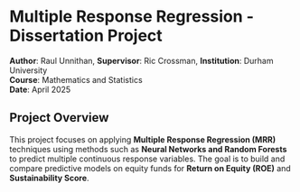 # Multiple Response Regression - Dissertation Project  
**Author**: Raul Unnithan,
**Supervisor**: Ric Crossman,
**Institution**: Durham University  
**Course**: Mathematics and Statistics  
**Date**: April 2025  

## Project Overview  
This project focuses on applying **Multiple Response Regression (MRR)** techniques using methods such as **Neural Networks and Random Forests** to predict multiple continuous response variables. The goal is to build and compare predictive models on equity funds for **Return on Equity (ROE)** and **Sustainability Score**.
